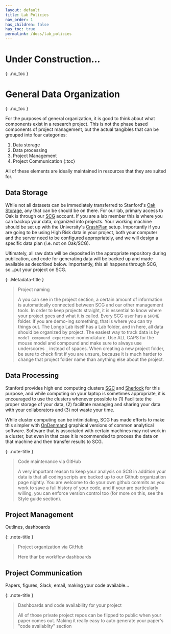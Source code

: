 ```yaml
---
layout: default
title: Lab Policies
nav_order: 1
has_children: false
has_toc: true
permalink: /docs/lab_policies
---
```


# Under Construction...
{: .no_toc }

# General Data Organization
{: .no_toc }

For the purposes of general organization, it is good to think about what components exist in a research project. This is not the phase based components of project management, but the actual tangibles that can be grouped into four categories:

1. Data storage
2. Data processing
3. Project Management
4. Project Communication
{:toc}

All of these elements are ideally maintained in resources that they are suited for.

## Data Storage

While not all datasets can be immediately transferred to Stanford's [Oak Storage](https://uit.stanford.edu/service/oak-storage), any that can be should be on there. For our lab, primary access to Oak is through our [SCG](https://login.scg.stanford.edu/) account. If you are a lab member this is where you can backup your data, organized into projects. Your working machine should be set up with the University's [CrashPlan](https://uit.stanford.edu/service/crashplan) setup.
Importantly if you are going to be using High Risk data in your project, both your computer and the server need to be configured appropriately, and we will design a specific data plan (i.e. not on Oak/SCG).

Ultimately, all raw data will be deposited in the appropriate repository during publication, and code for generating data will be backed up and made available as described below. Importantly, this all happens through SCG, so...put your project on SCG.

{: .Metadata-title }
> Project naming
> 
> A you can see in the project section, a certain amount of information is automatically connected between SCG and our other management tools. In order to keep projects straight, it is essential to know where your project goes and what it is called. Every SCG user has a `$HOME` folder. If you are demo-ing something, that is where you can try things out. The Longo Lab itself has a Lab folder, and in here, all data should be organized by project. The easiest way to track data is by `model_compound_experiment` nomenclature. Use ALL CAPS for the mouse model and compound and make sure to always use underscores `_` instead of spaces. When creating a new project folder, be sure to check first if you are unsure, because it is much harder to change that project folder name than anything else about the project.

## Data Processing

Stanford provides high end computing clusters [SGC]() and [Sherlock]() for this purpose, and while computing on your laptop is sometimes appropriate, it is encouraged to use the clusters whenever possible to (1) Facilitate the proper storage of your data, (2) facilitate managing and sharing your data with your collaborators and (3) not waste your time.

While cluster computing can be intimidating, SCG has made efforts to make this simpler with [OnDenmand]() graphical versions of common analytical software. Software that is associated with certain machines may not work in a cluster, but even in that case it is recommended to process the data on that machine and then transfer results to SCG.

{: .note-title }
> Code maintenance via GitHub
> 
> A very important reason to keep your analysis on SCG in addition your data is that all coding scripts are backed up to our Github organization page nightly. You are welcome to do your own github commits as you work to save a full history of your code, and if your are particularly willing, you can enforce version control too (for more on this, see the Style guide section).

## Project Management

Outlines, dashboards

{: .note-title }
> Project organization via GitHub
> 
> Here thar be workflow dashboards

## Project Communication
Papers, figures, Slack, email, making your code available... 

{: .note-title }
> Dashboards and code availability for your project
> 
> All of those private project repos can be flipped to public when your paper comes out. Making it really easy to auto generate your paper's "code availablity" section




